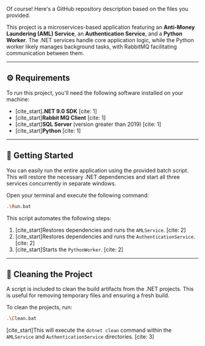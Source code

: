 Of course\! Here's a GitHub repository description based on the files you provided.

This project is a microservices-based application featuring an **Anti-Money Laundering (AML) Service**, an **Authentication Service**, and a **Python Worker**. The .NET services handle core application logic, while the Python worker likely manages background tasks, with RabbitMQ facilitating communication between them.

-----

## ⚙️ Requirements

To run this project, you'll need the following software installed on your machine:

  * [cite\_start]**.NET 9.0 SDK** [cite: 1]
  * [cite\_start]**Rabbit MQ Client** [cite: 1]
  * [cite\_start]**SQL Server** (version greater than 2019) [cite: 1]
  * [cite\_start]**Python** [cite: 1]

-----

## 🚀 Getting Started

You can easily run the entire application using the provided batch script. This will restore the necessary .NET dependencies and start all three services concurrently in separate windows.

Open your terminal and execute the following command:

```bash
.\Run.bat
```

This script automates the following steps:

1.  [cite\_start]Restores dependencies and runs the `AMLService`. [cite: 2]
2.  [cite\_start]Restores dependencies and runs the `AuthenticationService`. [cite: 2]
3.  [cite\_start]Starts the `PythonWorker`. [cite: 2]

-----

## 🧹 Cleaning the Project

A script is included to clean the build artifacts from the .NET projects. This is useful for removing temporary files and ensuring a fresh build.

To clean the projects, run:

```bash
.\Clean.bat
```

[cite\_start]This will execute the `dotnet clean` command within the `AMLService` and `AuthenticationService` directories. [cite: 3]
